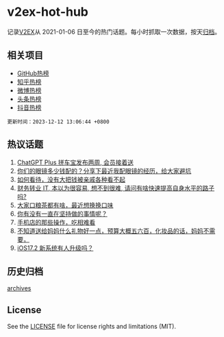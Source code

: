 # v2ex-hot-hub

 记录[V2EX](https://www.v2ex.com/)从 2021-01-06 日至今的热门话题。每小时抓取一次数据，按天[归档](archives)。
 
 ## 相关项目

- [GitHub热榜](https://github.com/snaildev/github-hot-hub)
- [知乎热榜](https://github.com/snaildev/zhihu-hot-hub)
- [微博热榜](https://github.com/snaildev/weibo-hot-hub)
- [头条热榜](https://github.com/snaildev/toutiao-hot-hub)
- [抖音热榜](https://github.com/snaildev/douyin-hot-hub)


 `更新时间：2023-12-12 13:06:44 +0800`

## 热议话题

1. [ChatGPT Plus 拼车宝发布两周, 会员接着送](https://www.v2ex.com/t/999407)
1. [你们的眼镜多少钱配的？分享下最近我配眼镜的经历，给大家避坑](https://www.v2ex.com/t/999391)
1. [如何看待，没有大把钱被亲戚各种看不起](https://www.v2ex.com/t/999373)
1. [财务转业 IT, 本以为很容易, 想不到很难, 请问有啥快速提高自身水平的路子吗?](https://www.v2ex.com/t/999553)
1. [大家口粮茶都有啥，最近想换换口味](https://www.v2ex.com/t/999587)
1. [你有没有一直在坚持做的事情呢？](https://www.v2ex.com/t/999381)
1. [手机店的那些操作，吃相难看](https://www.v2ex.com/t/999571)
1. [不知道送给妈妈什么礼物好一点，预算大概五六百，化妆品的话，妈妈不需要，](https://www.v2ex.com/t/999582)
1. [iOS17.2 新系统有人升级吗？](https://www.v2ex.com/t/999568)

## 历史归档

[archives](archives)

## License

See the [LICENSE](LICENSE) file for license rights and limitations (MIT).

